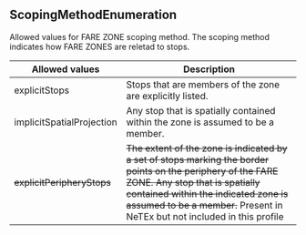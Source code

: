 ## ScopingMethodEnumeration

Allowed values for FARE ZONE scoping method. The scoping method indicates how FARE ZONES are reletad to stops.

| **Allowed values** | **Description** |
|-|-|
| explicitStops | Stops that are members of the zone are explicitly listed. |
| implicitSpatialProjection | Any stop that is spatially contained within the zone is assumed to be a  member. |
| ~~explicitPeripheryStops~~ | ~~The extent of the zone is indicated by a set of stops marking the border points on the periphery of the FARE ZONE. Any stop that is spatially contained within the indicated zone is assumed to be a  member.~~  Present in NeTEx but not included in this profile |